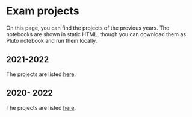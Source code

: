 # Exam projects

On this page, you can find the projects of the previous years. The notebooks are shown in static HTML, though you can download them as Pluto notebook and run them locally.

## 2021-2022

The projects are listed [here](2021-2022/readme.md).

## 2020- 2022

The projects are listed [here](2020-2021/readme.md).